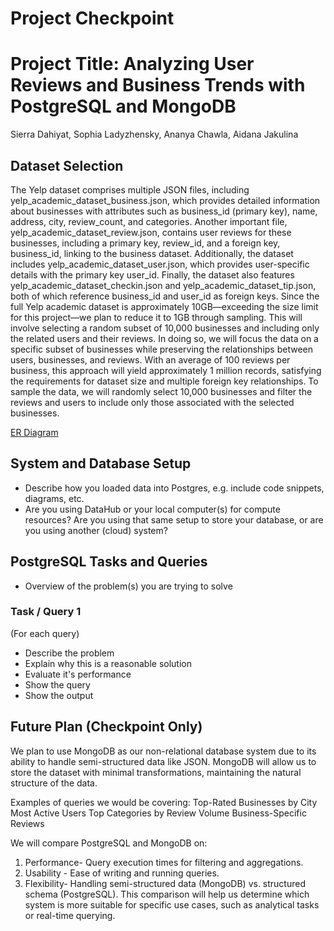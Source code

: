 # Project Checkpoint
# Project Title: Analyzing User Reviews and Business Trends with PostgreSQL and MongoDB

Sierra Dahiyat, Sophia Ladyzhensky, Ananya Chawla, Aidana Jakulina

## Dataset Selection

The Yelp dataset comprises multiple JSON files, including yelp_academic_dataset_business.json, which provides detailed information about businesses with attributes such as business_id (primary key), name, address, city, review_count, and categories. Another important file, yelp_academic_dataset_review.json, contains user reviews for these businesses, including a primary key, review_id, and a foreign key, business_id, linking to the business dataset. Additionally, the dataset includes yelp_academic_dataset_user.json, which provides user-specific details with the primary key user_id. Finally, the dataset also features yelp_academic_dataset_checkin.json and yelp_academic_dataset_tip.json, both of which reference business_id and user_id as foreign keys.
Since the full Yelp academic dataset is approximately 10GB—exceeding the size limit for this project—we plan to reduce it to 1GB through sampling. This will involve selecting a random subset of 10,000 businesses and including only the related users and their reviews. In doing so, we will focus the data on a specific subset of businesses while preserving the relationships between users, businesses, and reviews. With an average of 100 reviews per business, this approach will yield approximately 1 million records, satisfying the requirements for dataset size and multiple foreign key relationships.
To sample the data, we will randomly select 10,000 businesses and filter the reviews and users to include only those associated with the selected businesses.

[ER Diagram]([url](https://dbdiagram.io/d/6743c567e9daa85aca8dd775))

## System and Database Setup

* Describe how you loaded data into Postgres, e.g. include code snippets, diagrams, etc.
* Are you using DataHub or your local computer(s) for compute resources? Are you using that same setup to store your database, or are you using another (cloud) system?

## PostgreSQL Tasks and Queries

* Overview of the problem(s) you are trying to solve

### Task / Query 1

(For each query)

* Describe the problem
* Explain why this is a reasonable solution
* Evaluate it's performance
* Show the query
* Show the output

## Future Plan (Checkpoint Only)

We plan to use MongoDB as our non-relational database system due to its ability to handle semi-structured data like JSON. MongoDB will allow us to store the dataset with minimal transformations, maintaining the natural structure of the data.

Examples of queries we would be covering: 
Top-Rated Businesses by City
Most Active Users
Top Categories by Review Volume
Business-Specific Reviews

We will compare PostgreSQL and MongoDB on:

1. Performance- Query execution times for filtering and aggregations.
2. Usability - Ease of writing and running queries.
3. Flexibility- Handling semi-structured data (MongoDB) vs. structured schema (PostgreSQL).
This comparison will help us determine which system is more suitable for specific use cases, such as analytical tasks or real-time querying.
